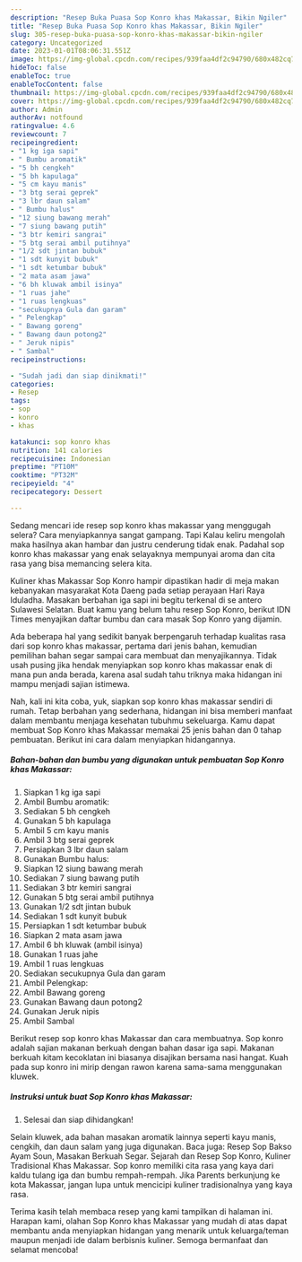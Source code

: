 ```yaml
---
description: "Resep Buka Puasa Sop Konro khas Makassar, Bikin Ngiler"
title: "Resep Buka Puasa Sop Konro khas Makassar, Bikin Ngiler"
slug: 305-resep-buka-puasa-sop-konro-khas-makassar-bikin-ngiler
category: Uncategorized
date: 2023-01-01T08:06:31.551Z
image: https://img-global.cpcdn.com/recipes/939faa4df2c94790/680x482cq70/sop-konro-khas-makassar-foto-resep-utama.jpg
hideToc: false
enableToc: true
enableTocContent: false
thumbnail: https://img-global.cpcdn.com/recipes/939faa4df2c94790/680x482cq70/sop-konro-khas-makassar-foto-resep-utama.jpg
cover: https://img-global.cpcdn.com/recipes/939faa4df2c94790/680x482cq70/sop-konro-khas-makassar-foto-resep-utama.jpg
author: Admin
authorAv: notfound
ratingvalue: 4.6
reviewcount: 7
recipeingredient:
- "1 kg iga sapi"
- " Bumbu aromatik"
- "5 bh cengkeh"
- "5 bh kapulaga"
- "5 cm kayu manis"
- "3 btg serai geprek"
- "3 lbr daun salam"
- " Bumbu halus"
- "12 siung bawang merah"
- "7 siung bawang putih"
- "3 btr kemiri sangrai"
- "5 btg serai ambil putihnya"
- "1/2 sdt jintan bubuk"
- "1 sdt kunyit bubuk"
- "1 sdt ketumbar bubuk"
- "2 mata asam jawa"
- "6 bh kluwak ambil isinya"
- "1 ruas jahe"
- "1 ruas lengkuas"
- "secukupnya Gula dan garam"
- " Pelengkap"
- " Bawang goreng"
- " Bawang daun potong2"
- " Jeruk nipis"
- " Sambal"
recipeinstructions:

- "Sudah jadi dan siap dinikmati!"
categories:
- Resep
tags:
- sop
- konro
- khas

katakunci: sop konro khas 
nutrition: 141 calories
recipecuisine: Indonesian
preptime: "PT10M"
cooktime: "PT32M"
recipeyield: "4"
recipecategory: Dessert

---
```



Sedang mencari ide resep sop konro khas makassar yang menggugah selera? Cara menyiapkannya sangat gampang. Tapi Kalau keliru mengolah maka hasilnya akan hambar dan justru cenderung tidak enak. Padahal sop konro khas makassar yang enak selayaknya mempunyai aroma dan cita rasa yang bisa memancing selera kita.


Kuliner khas Makassar Sop Konro hampir dipastikan hadir di meja makan kebanyakan masyarakat Kota Daeng pada setiap perayaan Hari Raya Iduladha. Masakan berbahan iga sapi ini begitu terkenal di se antero Sulawesi Selatan. Buat kamu yang belum tahu resep Sop Konro, berikut IDN Times menyajikan daftar bumbu dan cara masak Sop Konro yang dijamin.

Ada beberapa hal yang sedikit banyak berpengaruh terhadap kualitas rasa dari sop konro khas makassar, pertama dari jenis bahan, kemudian pemilihan bahan segar sampai cara membuat dan menyajikannya. Tidak usah pusing jika hendak menyiapkan sop konro khas makassar enak di mana pun anda berada, karena asal sudah tahu triknya maka hidangan ini mampu menjadi sajian istimewa.


Nah, kali ini kita coba, yuk, siapkan sop konro khas makassar sendiri di rumah. Tetap berbahan yang sederhana, hidangan ini bisa memberi manfaat dalam membantu menjaga kesehatan tubuhmu sekeluarga. Kamu dapat membuat Sop Konro khas Makassar memakai 25 jenis bahan dan 0 tahap pembuatan. Berikut ini cara dalam menyiapkan hidangannya.

<!--inarticleads1-->

##### Bahan-bahan dan bumbu yang digunakan untuk pembuatan Sop Konro khas Makassar:

1. Siapkan 1 kg iga sapi
1. Ambil  Bumbu aromatik:
1. Sediakan 5 bh cengkeh
1. Gunakan 5 bh kapulaga
1. Ambil 5 cm kayu manis
1. Ambil 3 btg serai geprek
1. Persiapkan 3 lbr daun salam
1. Gunakan  Bumbu halus:
1. Siapkan 12 siung bawang merah
1. Sediakan 7 siung bawang putih
1. Sediakan 3 btr kemiri sangrai
1. Gunakan 5 btg serai ambil putihnya
1. Gunakan 1/2 sdt jintan bubuk
1. Sediakan 1 sdt kunyit bubuk
1. Persiapkan 1 sdt ketumbar bubuk
1. Siapkan 2 mata asam jawa
1. Ambil 6 bh kluwak (ambil isinya)
1. Gunakan 1 ruas jahe
1. Ambil 1 ruas lengkuas
1. Sediakan secukupnya Gula dan garam
1. Ambil  Pelengkap:
1. Ambil  Bawang goreng
1. Gunakan  Bawang daun potong2
1. Gunakan  Jeruk nipis
1. Ambil  Sambal


Berikut resep sop konro khas Makassar dan cara membuatnya. Sop konro adalah sajian makanan berkuah dengan bahan dasar iga sapi. Makanan berkuah kitam kecoklatan ini biasanya disajikan bersama nasi hangat. Kuah pada sup konro ini mirip dengan rawon karena sama-sama menggunakan kluwek. 

<!--inarticleads2-->

##### Instruksi untuk buat Sop Konro khas Makassar:


1. Selesai dan siap dihidangkan!

Selain kluwek, ada bahan masakan aromatik lainnya seperti kayu manis, cengkih, dan daun salam yang juga digunakan. Baca juga: Resep Sop Bakso Ayam Soun, Masakan Berkuah Segar. Sejarah dan Resep Sop Konro, Kuliner Tradisional Khas Makassar. Sop konro memiliki cita rasa yang kaya dari kaldu tulang iga dan bumbu rempah-rempah. Jika Parents berkunjung ke kota Makassar, jangan lupa untuk mencicipi kuliner tradisionalnya yang kaya rasa. 

Terima kasih telah membaca resep yang kami tampilkan di halaman ini. Harapan kami, olahan Sop Konro khas Makassar yang mudah di atas dapat membantu anda menyiapkan hidangan yang menarik untuk keluarga/teman maupun menjadi ide dalam berbisnis kuliner. Semoga bermanfaat dan selamat mencoba!
